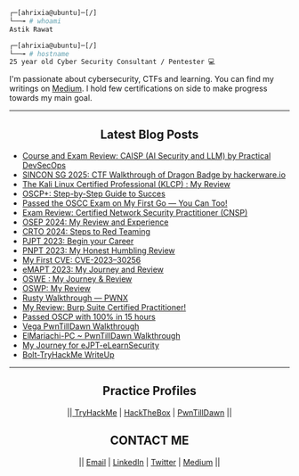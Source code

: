 ```bash
┌─[ahrixia@ubuntu]─[/]
└──╼ # whoami
Astik Rawat

┌─[ahrixia@ubuntu]─[/]
└──╼ # hostname
25 year old Cyber Security Consultant / Pentester 💻
```

I'm passionate about cybersecurity, CTFs and learning. You can find my writings on [Medium](https://astikrawat.medium.com/). 
I hold few certifications on side to make progress towards my main goal.

  ---

<h2 align='center'> Latest Blog Posts </h2>

<!-- BLOG-POST-LIST:START -->
- [Course and Exam Review: CAISP (AI Security and LLM) by Practical DevSecOps](https://medium.com/@astikrawat/course-and-exam-review-caisp-ai-security-and-llm-by-practical-devsecops-4773a20fd2b6)
- [SINCON SG 2025: CTF Walkthrough of Dragon Badge by hackerware.io](https://astikrawat.medium.com/sincon-sg-2025-ctf-walkthrough-of-dragon-badge-by-hackerware-io-1efb31322f10)
- [The Kali Linux Certified Professional (KLCP) : My Review](https://astikrawat.medium.com/the-kali-linux-certified-professional-klcp-my-review-a72fb918c0f7)
- [OSCP+: Step-by-Step Guide to Succes](https://astikrawat.medium.com/oscp-step-by-step-guide-to-success-9ff3d189dbb2)
- [Passed the OSCC Exam on My First Go — You Can Too!](https://astikrawat.medium.com/passed-the-oscc-exam-on-my-first-go-you-can-too-b2898047d8b6)
- [Exam Review: Certified Network Security Practitioner (CNSP)](https://astikrawat.medium.com/exam-review-certified-network-security-practitioner-cnsp-dbb6740a836f)
- [OSEP 2024: My Review and Experience](https://astikrawat.medium.com/osep-2024-my-review-and-experience-059b753645f4)
- [CRTO 2024: Steps to Red Teaming](https://astikrawat.medium.com/crto-2024-steps-to-red-teaming-4f195945d694)
- [PJPT 2023: Begin your Career](https://astikrawat.medium.com/pjpt-2023-begin-your-career-b0b3a6f323af)
- [PNPT 2023: My Honest Humbling Review](https://astikrawat.medium.com/pnpt-2023-my-honest-humbling-review-24786b34cc77)
- [My First CVE: CVE-2023–30256](https://astikrawat.medium.com/my-first-cve-cve-2023-30256-63bc0de6c9f3)
- [eMAPT 2023: My Journey and Review](https://astikrawat.medium.com/emapt-2023-my-journey-and-review-f4b501d09f61)
- [OSWE : My Journey & Review](https://astikrawat.medium.com/oswe-2022-my-journey-review-df9e34e89629)
- [OSWP: My Review](https://astikrawat.medium.com/oswp-my-review-1154beafe8d2)
- [Rusty Walkthrough — PWNX](https://astikrawat.medium.com/rusty-walkthrough-pwnx-6b6b049a1528)
- [My Review: Burp Suite Certified Practitioner!](https://astikrawat.medium.com/my-review-burp-suite-certified-practitioner-8269bb8e382f)
- [Passed OSCP with 100% in 15 hours](https://astikrawat.medium.com/passed-oscp-with-100-in-15-hours-91d19ef766aa)
- [Vega PwnTillDawn Walkthrough](https://astikrawat.medium.com/vega-pwntilldawn-walkthrough-e1fd01cbc473)
- [ElMariachi-PC ~ PwnTillDawn Walkthrough](https://astikrawat.medium.com/elmariachi-pc-pwntilldawn-walkthrough-7c8468bd836a)
- [My Journey for eJPT-eLearnSecurity](https://astikrawat.medium.com/my-journey-for-ejpt-elearnsecurity-79ef105959f0)
- [Bolt-TryHackMe WriteUp](https://astikrawat.medium.com/bolt-tryhackme-writeup-9497c28ec213)
<!-- BLOG-POST-LIST:END -->

<!--Blog Post Workflow repo : https://github.com/gautamkrishnar/blog-post-workflow -->
<!-- Thanks to Gautam for blog workflow -->
  ------

<h2 align='center'> Practice Profiles </h2>

<p align='center'>
||<a href = "https://www.tryhackme.com/p/ahrixia"> TryHackMe</a> |
<a href = "https://www.hackthebox.eu/home/users/profile/213035"> HackTheBox</a> |
<a href = "https://www.online.pwntilldawn.com/Achievements/2048"> PwnTillDawn</a> ||

<h2 align='center'> CONTACT ME </h2>

<p align='center'>
|| <a href = "mailto: astikrawat@outlook.com"> Email</a> |
  <a href="https://www.linkedin.com/in/astikrawat/"> LinkedIn</a> |
  <a href="https://twitter.com/ahrixia"> Twitter</a> |
  <a href="https://astikrawat.medium.com"> Medium</a> ||
</p>

